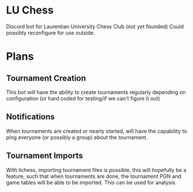 # LU Chess

Discord bot for Laurentian University Chess Club (not yet founded)
Could possibly reconfigure for use outside. 

# Plans

## Tournament Creation

This bot will have the ability to create tournaments regularly depending on configuration (or hard coded for testing/if we can't figure it out)

## Notifications

When tournaments are created or nearly started, will have the capability to ping everyone (or possibly a group) about the tournament. 

## Tournament Imports

With lichess, importing tournament files is possible, this will hopefully be a feature, such that when tournaments are done, the tournament PGN and game tables will be able to be imported. This can be used for analysis. 
